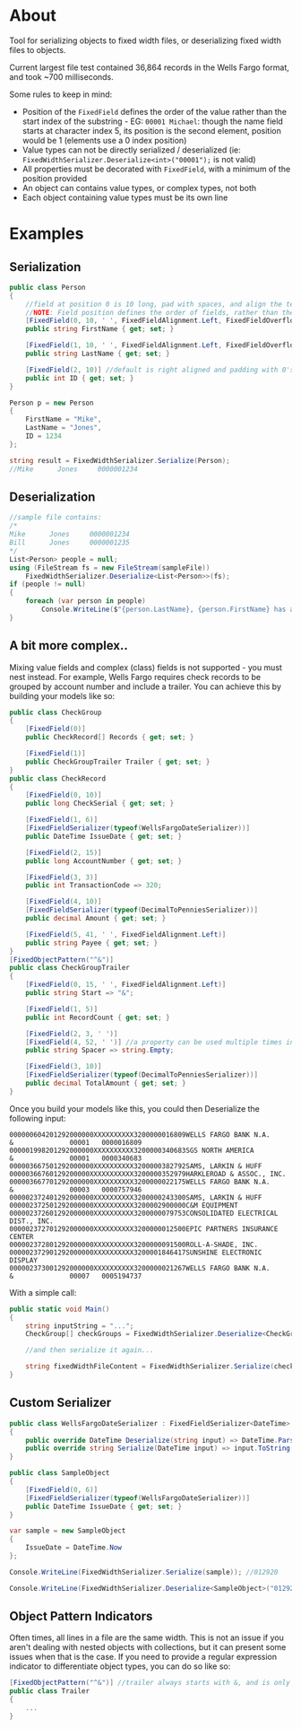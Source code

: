 # About

Tool for serializing objects to fixed width files, or deserializing fixed width files to objects.

Current largest file test contained 36,864 records in the Wells Fargo format, and took ~700 milliseconds.

Some rules to keep in mind:

- Position of the `FixedField` defines the order of the value rather than the start index of the substring - EG: `00001 Michael`: though the name field starts at character index 5, its position is the second element, position would be 1 (elements use a 0 index position)
- Value types can not be directly serialized / deserialized (ie: `FixedWidthSerializer.Deserialize<int>("00001");` is not valid)
- All properties must be decorated with `FixedField`, with a minimum of the position provided
- An object can contains value types, or complex types, not both
- Each object containing value types must be its own line

# Examples

## Serialization

```csharp
public class Person
{
    //field at position 0 is 10 long, pad with spaces, and align the text to the left side of the field (Right is default)
    //NOTE: Field position defines the order of fields, rather than the index that the substring of the field starts at
    [FixedField(0, 10, ' ', FixedFieldAlignment.Left, FixedFieldOverflowMode.Truncate)] //align field to the left, and just truncate if their name is too long - their ID is the import bit!
    public string FirstName { get; set; }

    [FixedField(1, 10, ' ', FixedFieldAlignment.Left, FixedFieldOverflowMode.Truncate)]
    public string LastName { get; set; }

    [FixedField(2, 10)] //default is right aligned and padding with 0's
    public int ID { get; set; }
}

Person p = new Person
{
    FirstName = "Mike",
    LastName = "Jones",
    ID = 1234
};

string result = FixedWidthSerializer.Serialize(Person);
//Mike      Jones     0000001234
```

## Deserialization

```csharp
//sample file contains:
/*
Mike      Jones     0000001234
Bill      Jones     0000001235
*/
List<Person> people = null;
using (FileStream fs = new FileStream(sampleFile))
    FixedWidthSerializer.Deserialize<List<Person>>(fs);
if (people != null)
{
    foreach (var person in people)
        Console.WriteLine($"{person.LastName}, {person.FirstName} has an ID of {person.ID}");
}
```

## A bit more complex..

Mixing value fields and complex (class) fields is not supported - you must nest instead. For example, Wells Fargo requires check records to be grouped by account number and include a trailer. You can achieve this by building your models like so:

```csharp
public class CheckGroup
{
    [FixedField(0)]
    public CheckRecord[] Records { get; set; }

    [FixedField(1)]
    public CheckGroupTrailer Trailer { get; set; }
}
public class CheckRecord
{
    [FixedField(0, 10)]
    public long CheckSerial { get; set; }

    [FixedField(1, 6)]
    [FixedFieldSerializer(typeof(WellsFargoDateSerializer))]
    public DateTime IssueDate { get; set; }

    [FixedField(2, 15)]
    public long AccountNumber { get; set; }

    [FixedField(3, 3)]
    public int TransactionCode => 320;

    [FixedField(4, 10)]
    [FixedFieldSerializer(typeof(DecimalToPenniesSerializer))]
    public decimal Amount { get; set; }

    [FixedField(5, 41, ' ', FixedFieldAlignment.Left)]
    public string Payee { get; set; }
}
[FixedObjectPattern("^&")]
public class CheckGroupTrailer
{
    [FixedField(0, 15, ' ', FixedFieldAlignment.Left)]
    public string Start => "&";

    [FixedField(1, 5)]
    public int RecordCount { get; set; }

    [FixedField(2, 3, ' ')]
    [FixedField(4, 52, ' ')] //a property can be used multiple times in an object's string. Mostly useful for placeholder properties
    public string Spacer => string.Empty;

    [FixedField(3, 10)]
    [FixedFieldSerializer(typeof(DecimalToPenniesSerializer))]
    public decimal TotalAmount { get; set; }
}
```

Once you build your models like this, you could then Deserialize the following input:

```
000000604201292000000XXXXXXXXXX3200000016809WELLS FARGO BANK N.A.
&              00001   0000016809
000001998201292000000XXXXXXXXXX3200000340683SGS NORTH AMERICA
&              00001   0000340683
000003667501292000000XXXXXXXXXX3200000382792SAMS, LARKIN & HUFF
00000366760129200000XXXXXXXXXXX3200000352979HARKLEROAD & ASSOC., INC.
000003667701292000000XXXXXXXXXX3200000022175WELLS FARGO BANK N.A.
&              00003   0000757946
000002372401292000000XXXXXXXXXX3200000243300SAMS, LARKIN & HUFF
000002372501292000000XXXXXXXXXX3200002900000C&M EQUIPMENT
000002372601292000000XXXXXXXXXX3200000079753CONSOLIDATED ELECTRICAL DIST., INC.
000002372701292000000XXXXXXXXXX3200000012500EPIC PARTNERS INSURANCE CENTER
000002372801292000000XXXXXXXXXX3200000091500ROLL-A-SHADE, INC.
000002372901292000000XXXXXXXXXX3200001846417SUNSHINE ELECTRONIC DISPLAY
000002373001292000000XXXXXXXXXX3200000021267WELLS FARGO BANK N.A.
&              00007   0005194737
```

With a simple call:

```csharp
public static void Main()
{
    string inputString = "...";
    CheckGroup[] checkGroups = FixedWidthSerializer.Deserialize<CheckGroup[]>(inputString);

    //and then serialize it again...

    string fixedWidthFileContent = FixedWidthSerializer.Serialize(checkGroups);
}
```

## Custom Serializer

```csharp
public class WellsFargoDateSerializer : FixedFieldSerializer<DateTime>
{
    public override DateTime Deserialize(string input) => DateTime.ParseExact(input, "MMddyy", CultureInfo.InvariantCulture);
    public override string Serialize(DateTime input) => input.ToString("MMddyy");
}

public class SampleObject
{
    [FixedField(0, 6)]
    [FixedFieldSerializer(typeof(WellsFargoDateSerializer))]
    public DateTime IssueDate { get; set; }
}

var sample = new SampleObject
{
    IssueDate = DateTime.Now
};

Console.WriteLine(FixedWidthSerializer.Serialize(sample)); //012920

Console.WriteLine(FixedWidthSerializer.Deserialize<SampleObject>("012920").IssueDate); //1/29/2020 12:00:00 AM
```

## Object Pattern Indicators

Often times, all lines in a file are the same width. This is not an issue if you aren't dealing with nested objects with collections, but it can present some issues when that is the case.
If you need to provide a regular expression indicator to differentiate object types, you can do so like so:

```csharp
[FixedObjectPattern("^&")] //trailer always starts with &, and is only line type which does so.
public class Trailer
{
    ...
}
```